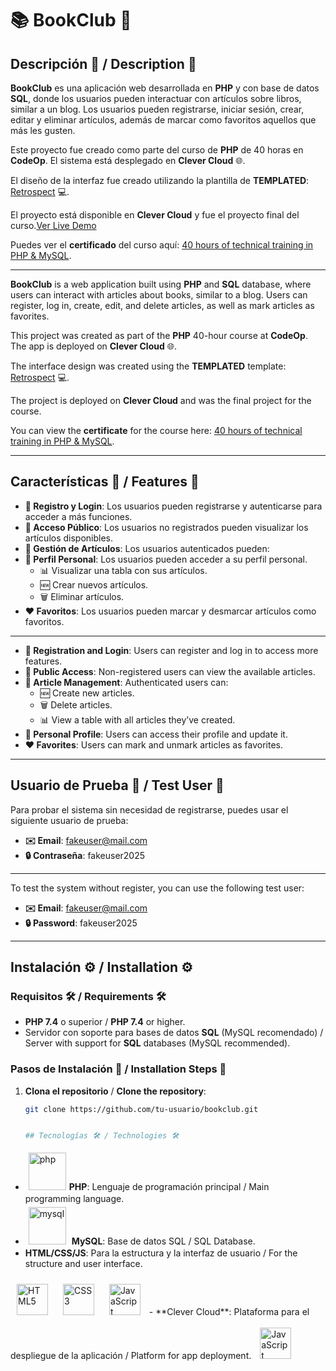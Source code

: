 # 📚 **BookClub** 🚀

## Descripción 🌟 / Description 🌟

**BookClub** es una aplicación web desarrollada en **PHP** y con base de datos **SQL**, donde los usuarios pueden interactuar con artículos sobre libros, similar a un blog. Los usuarios pueden registrarse, iniciar sesión, crear, editar y eliminar artículos, además de marcar como favoritos aquellos que más les gusten.

Este proyecto fue creado como parte del curso de **PHP** de 40 horas en **CodeOp**. El sistema está desplegado en **Clever Cloud**  🌐.

El diseño de la interfaz fue creado utilizando la plantilla de **TEMPLATED**: [Retrospect](https://templated.co/retrospect/) 💻.

El proyecto está disponible en **Clever Cloud** y fue el proyecto final del curso.[Ver Live Demo](https://bit.ly/3XNTnEX)

Puedes ver el **certificado** del curso aquí: [40 hours of technical training in PHP & MySQL](https://www.dropbox.com/scl/fi/sna2xyikwvnywk35mw91l/Diplomas_PHP01-Sylvia-Llorente.pdf?rlkey=t4qbde5eskv5z6z5nuyu7af6w&st=r8tixtln&dl=0).

---

**BookClub** is a web application built using **PHP** and **SQL** database, where users can interact with articles about books, similar to a blog. Users can register, log in, create, edit, and delete articles, as well as mark articles as favorites.

This project was created as part of the **PHP** 40-hour course at **CodeOp**. The app is deployed on **Clever Cloud** 🌐.

The interface design was created using the **TEMPLATED** template: [Retrospect](https://templated.co/retrospect/) 💻.

The project is deployed on **Clever Cloud** and was the final project for the course.

You can view the **certificate** for the course here: [40 hours of technical training in PHP & MySQL](https://www.dropbox.com/scl/fi/sna2xyikwvnywk35mw91l/Diplomas_PHP01-Sylvia-Llorente.pdf?rlkey=t4qbde5eskv5z6z5nuyu7af6w&st=r8tixtln&dl=0).

---

## Características 🔑 / Features 🔑

- **🔑 Registro y Login**: Los usuarios pueden registrarse y autenticarse para acceder a más funciones.
- **👀 Acceso Público**: Los usuarios no registrados pueden visualizar los artículos disponibles.
- **📝 Gestión de Artículos**: Los usuarios autenticados pueden:
- **👤 Perfil Personal**: Los usuarios pueden acceder a su perfil  personal.
    - 📊 Visualizar una tabla con sus artículos.
    - 🆕 Crear nuevos artículos.
    - 🗑️ Eliminar artículos.
- **❤️ Favoritos**: Los usuarios pueden marcar y desmarcar artículos como favoritos.

---

- **🔑 Registration and Login**: Users can register and log in to access more features.
- **👀 Public Access**: Non-registered users can view the available articles.
- **📝 Article Management**: Authenticated users can:
  - 🆕 Create new articles.
  - 🗑️ Delete articles.
  - 📊 View a table with all articles they’ve created.
- **👤 Personal Profile**: Users can access their profile and update it.
- **❤️ Favorites**: Users can mark and unmark articles as favorites.

---

## Usuario de Prueba 🎉 / Test User 🎉

Para probar el sistema sin necesidad de registrarse, puedes usar el siguiente usuario de prueba:

- **✉️ Email**: fakeuser@mail.com
- **🔒 Contraseña**: fakeuser2025

---

To test the system without register, you can use the following test user:

- **✉️ Email**: fakeuser@mail.com
- **🔒 Password**: fakeuser2025

---

## Instalación ⚙️ / Installation ⚙️

### Requisitos 🛠️ / Requirements 🛠️

- **PHP 7.4** o superior / **PHP 7.4** or higher.
- Servidor con soporte para bases de datos **SQL** (MySQL recomendado) / Server with support for **SQL** databases (MySQL recommended).

### Pasos de Instalación 🔽 / Installation Steps 🔽

1. **Clona el repositorio** / **Clone the repository**:
   ```bash
   git clone https://github.com/tu-usuario/bookclub.git


   ## Tecnologías 🛠️ / Technologies 🛠️

- <img src="https://encrypted-tbn0.gstatic.com/images?q=tbn:ANd9GcQmZNlAI2NdEjhFiVD1dG5igFfSAaFMaCF4xA&usqp=CAU" alt="php" style="margin: 5px" width="60" heigth="60"/>**PHP**: Lenguaje de programación principal / Main programming language.
- <img src="https://encrypted-tbn0.gstatic.com/images?q=tbn:ANd9GcRoH5-CuyuFCjDkaMwnWYFOWOAvutX_cIxItg&usqp=CAU" alt="mysql" style="margin: 5px" width="60" heigth="60"/> **MySQL**: Base de datos SQL / SQL Database.
- **HTML/CSS/JS**: Para la estructura y la interfaz de usuario / For the structure and user interface.
<img style="margin: 10px" src="https://profilinator.rishav.dev/skills-assets/html5-original-wordmark.svg" alt="HTML5" height="50" />  
<img style="margin: 10px" src="https://profilinator.rishav.dev/skills-assets/css3-original-wordmark.svg" alt="CSS3" height="50" />  
<img style="margin: 10px" src="https://profilinator.rishav.dev/skills-assets/javascript-original.svg" alt="JavaScript" height="50" />
- **Clever Cloud**: Plataforma para el despliegue de la aplicación / Platform for app deployment.
<img style="margin: 10px" src="https://cdn.clever-cloud.com/uploads/2021/08/new-logo-clever-cloud-1-768x0-c-center.webp" alt="JavaScript" height="50" />
